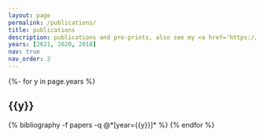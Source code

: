 ```yaml
---
layout: page
permalink: /publications/
title: publications
description: publications and pre-prints, also see my <a href='https://scholar.google.com/citations?user=pc3_ujYAAAAJ'>google scholar</a> profile
years: [2021, 2020, 2018]
nav: true
nav_order: 2
---
```

<!-- _pages/publications.md -->
<div class="publications">

{%- for y in page.years %}
  <h2 class="year">{{y}}</h2>
  {% bibliography -f papers -q @*[year={{y}}]* %}
{% endfor %}

</div>
